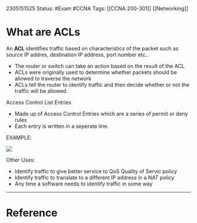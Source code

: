 2305151525
	Status: #Exam #CCNA
		Tags: [[CCNA 200-301]] [[Networking]]

# What are ACLs

An **ACL** identifies traffic based on characteristics of the packet such as source IP addres, destination IP address, port number etc..

- The router or switch can take an action based on the result of the ACL
- ACLs were originally used to determine whether packets should be allowed to traverse the network
- ACLs tell the router to identify traffic and then decide whether or not the traffic will be allowed.

Access Control List Entries
- Made up of Access Control Entries which are a series of permit or deny rules
- Each entry is written in a seperate line.

EXAMPLE:

<img src = 'https://i.gyazo.com/97467de67fe85f549017e81da211fd50.png'>


Other Uses: 
- Identify traffic to give better service to QoS Quality of Servic policy
- Identify traffic to translate to a different IP address in a NAT policy
- Any time a software needs to identify traffic in some way














---
# Reference